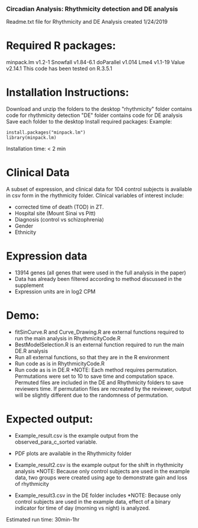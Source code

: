 ### Circadian Analysis: Rhythmicity detection and DE analysis 

Readme.txt file for Rhythmicity and DE Analysis created 1/24/2019

# Required R packages: 
minpack.lm v1.2-1
Snowfall v1.84-6.1
doParallel v1.014
Lme4 v1.1-19
Value v2.14.1
This code has been tested on R.3.5.1 

# Installation Instructions: 
Download and unzip the folders to the desktop 
"rhythmicity" folder contains code for rhythmicity detection
"DE" folder contains code for DE analysis
Save each folder to the desktop
Install required packages: 
Example:
```
install.packages("minpack.lm") 
library(minpack.lm)
```
Installation time: < 2 min

# Clinical Data
A subset of expression, and clinical data for 104 control subjects is available in csv form in the rhythmicity folder. 
Clinical variables of interest include:
- corrected time of death (TOD) in ZT. 
- Hospital site (Mount Sinai vs Pitt)
- Diagnosis (control vs schizophrenia)
- Gender 
- Ethnicity

# Expression data  
- 13914 genes (all genes that were used in the full analysis in the paper)
- Data has already been filtered according to method discussed in the supplement 
- Expression units are in log2 CPM 

# Demo:
- fitSinCurve.R and Curve_Drawing.R are external functions required to run the main analysis in RhythmicityCode.R 
- BestModelSelection.R is an external function required to run the main DE.R analysis
- Run all external functions, so that they are in the R environment 
- Run code as is in RhythmicityCode.R 
- Run code as is in DE.R 
*NOTE: Each method requires permutation. Permutations were set to 10 to save time and computation space. Permuted files are included in the DE and Rhythmicity folders to save reviewers time. If permutation files are recreated by the reviewer, output will be slightly different due to the randomness of permutation.

# Expected output:
- Example_result.csv is the example output from the observed_para_c_sorted variable. 
- PDF plots are available in the Rhythmicity folder 
- Example_result2.csv is the example output for the shift in rhythmicity analysis 
*NOTE: Because only control subjects are used in the example data, two groups were created using age to demonstrate gain and loss of rhythmicity 

- Example_result3.csv in the DE folder includes 
*NOTE: Because only control subjects are used in the example data, effect of a binary indicator for time of day (morning vs night) is analyzed. 

Estimated run time: 
30min-1hr

